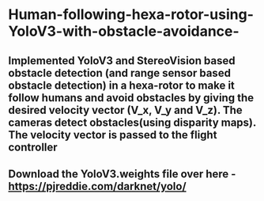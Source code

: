 # Human-following-hexa-rotor-using-YoloV3-with-obstacle-avoidance-

## Implemented YoloV3 and StereoVision based obstacle detection (and range sensor based obstacle detection) in a hexa-rotor to make it follow humans and avoid obstacles by giving the desired velocity vector (V_x, V_y and V_z). The cameras detect obstacles(using disparity maps). The velocity vector is passed to the flight controller   
## Download the YoloV3.weights file over here - https://pjreddie.com/darknet/yolo/

